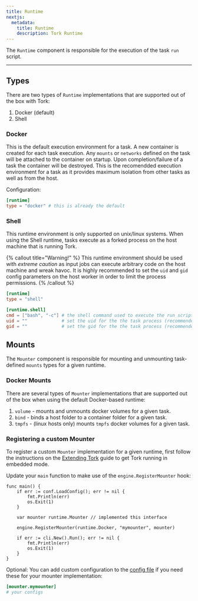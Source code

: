 ```yaml
---
title: Runtime
nextjs:
  metadata:
    title: Runtime
    description: Tork Runtime
---
```


The `Runtime` component is responsible for the execution of the task `run` script.

---

## Types

There are two types of `Runtime` implementations that are supported out of the box with Tork:

1. Docker (default)
2. Shell

### Docker

This is the default execution environment for a task. A new container is created for each task execution. Any `mounts` or `networks` defined on the task will be attached to the container on startup. Upon completion/failure of a task the container will be destroyed. This is the recomendded execution environment for a task as it provides maximum isolation from other tasks as well as from the host.

Configuration:

```toml
[runtime]
type = "docker" # this is already the default
```

### Shell

This runtime environment is only supported on unix/linux systems. When using the Shell runtime, tasks execute as a forked process on the host machine that is running Tork.

{% callout title="Warning!" %}
This runtime environment should be used with _extreme caution_ as input jobs can execute arbitrary code on the host machine and wreak havoc. It is highly recommended to set the `uid` and `gid` config parameters on the host worker in order to limit the process permissions.
{% /callout %}

```toml
[runtime]
type = "shell"

[runtime.shell]
cmd = ["bash", "-c"] # the shell command used to execute the run script
uid = ""             # set the uid for the the task process (recommended)
gid = ""             # set the gid for the the task process (recommended)
```

## Mounts

The `Mounter` component is responsible for mounting and unmounting task-defined `mounts` types for a given runtime.

### Docker Mounts

There are several types of `Mounter` implementations that are supported out of the box when using the default Docker-based runtime:

1. `volume` - mounts and unmounts docker volumes for a given task.
2. `bind` - binds a host folder to a container folder for a given task.
3. `tmpfs` - (linux hosts only) mounts `tmpfs` docker volumes for a given task.

### Registering a custom Mounter

To register a custom `Mounter` implementation for a given runtime, first follow the instructions on the [Extending Tork](/extend) guide to get Tork running in embedded mode.

Update your `main` function to make use of the `engine.RegisterMounter` hook:

```golang
func main() {
	if err := conf.LoadConfig(); err != nil {
		fmt.Println(err)
		os.Exit(1)
	}

	var mounter runtime.Mounter // implemented this interface

	engine.RegisterMounter(runtime.Docker, "mymounter", mounter)

	if err := cli.New().Run(); err != nil {
		fmt.Println(err)
		os.Exit(1)
	}
}
```

Optional: You can add custom configuration to the [config file](/config) if you need these for your mounter implementation:

```toml
[mounter.mymounter]
# your configs
```
